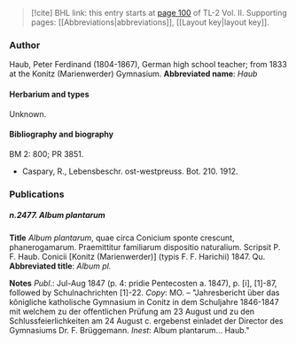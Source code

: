 > [!cite] BHL link: this entry starts at [page 100](https://www.biodiversitylibrary.org/page/33068342) of TL-2 Vol. II.
> Supporting pages: [[Abbreviations|abbreviations]], [[Layout key|layout key]].

### Author

Haub, Peter Ferdinand (1804-1867), German high school teacher; from 1833 at the Konitz (Marienwerder) Gymnasium. 
**Abbreviated name**: *Haub*

#### Herbarium and types

Unknown.

#### Bibliography and biography

BM 2: 800; PR 3851.
- Caspary, R., Lebensbeschr. ost-westpreuss. Bot. 210. 1912.

### Publications

##### n.2477. Album plantarum

**Title**
*Album plantarum*, quae circa Conicium sponte crescunt, phanerogamarum. Praemittitur familiarum dispositio naturalium. Scripsit P. F. Haub. Conicii \[Konitz (Marienwerder)\] (typis F. F. Harichii) 1847. Qu.
**Abbreviated title**: *Album pl.*

**Notes**
*Publ*.: Jul-Aug 1847 (p. 4: pridie Pentecosten a. 1847), p. \[i\], \[1\]-87, followed by Schulnachrichten \[1\]-22. *Copy*: MO. – "Jahresbericht über das kônigliche katholische Gymnasium in Conitz in dem Schuljahre 1846-1847 mit welchem zu der offentlichen Prüfung am 23 August und zu den Schlussfeierlichkeiten am 24 August c. ergebenst einladet der Director des Gymnasiums Dr. F. Brüggemann. *Inest*: Album plantarum... Haub."

